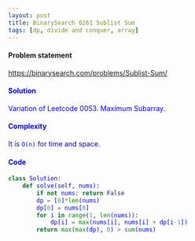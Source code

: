 ```yaml
---
layout: post
title: BinarySearch 0261 Sublist Sum
tags: [dp, divide and conquer, array]
---
```


#### Problem statement

<a href="https://binarysearch.com/problems/Sublist-Sum/"> <font color = blue>https://binarysearch.com/problems/Sublist-Sum/

#### Solution
Variation of Leetcode 0053. Maximum Subarray.

#### Complexity
It is `O(n)` for time and space.

#### Code
```python
class Solution:
    def solve(self, nums):
        if not nums: return False
        dp = [0]*len(nums)
        dp[0] = nums[0]
        for i in range(1, len(nums)):
            dp[i] = max(nums[i], nums[i] + dp[i-1])
        return max(max(dp), 0) > sum(nums)
```
